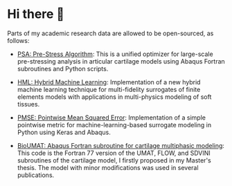 # Hi there 👋  

Parts of my academic research data are allowed to be open-sourced, as follows:

- [PSA: Pre-Stress Algorithm](https://github.com/shayansss/psa): This is a unified optimizer for large-scale pre-stressing analysis in articular cartilage models using Abaqus Fortran subroutines and Python scripts.

- [HML: Hybrid Machine Learning](https://github.com/shayansss/hml): Implementation of a new hybrid machine learning technique for multi-fidelity surrogates of finite elements models with applications in multi-physics modeling of soft tissues.

- [PMSE: Pointwise Mean Squared Error](https://github.com/shayansss/pmse): Implementation of a simple pointwise metric for machine-learning-based surrogate modeling in Python using Keras and Abaqus.
  
- [BioUMAT: Abaqus Fortran subroutine for cartilage multiphasic modeling](https://github.com/shayansss/msc): This code is the Fortran 77 version of the UMAT, FLOW, and SDVINI subroutines of the cartilage model, I firstly proposed in my Master's thesis. The model with minor modifications was used in several publications.
